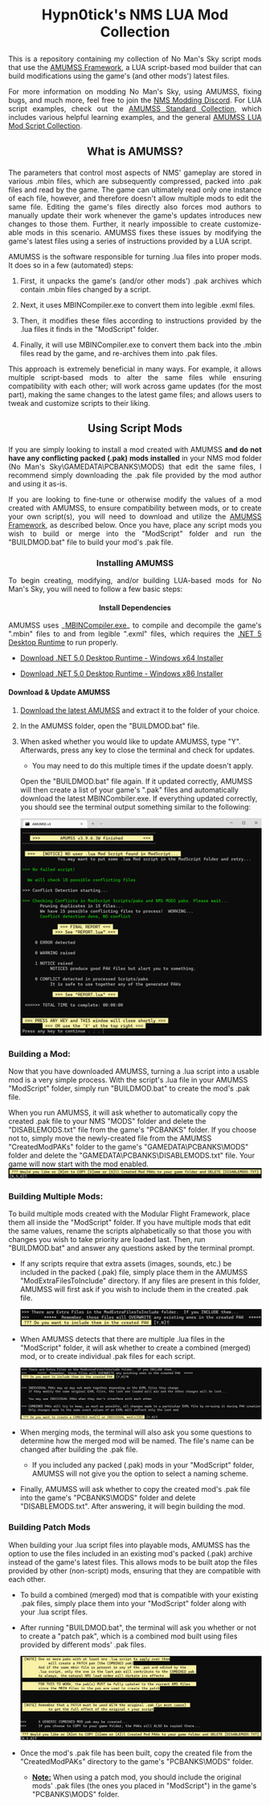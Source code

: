 # <p align="center">Hypn0tick's NMS LUA Mod Collection</p>

<p align="justify">This is a repository containing my collection of No Man's Sky script mods that use the <a href="https://github.com/HolterPhylo/AMUMSS">AMUMSS Framework</a>, a LUA script-based mod builder that can build modifications using the game's (and other mods') latest files.</p>

<p align="justify">For more information on modding No Man's Sky, using AMUMSS, fixing bugs, and much more, feel free to join the <a href="https://discord.gg/5Bb3pYYVyV">NMS Modding Discord</a>. For LUA script examples, check out the <a href="https://github.com/MetaIdea/nms-amumss-lua-mod-script-collection/tree/main/amumss-standard-collection">AMUMSS Standard Collection</a>, which includes various helpful learning examples, and the general <a href="https://github.com/MetaIdea/nms-amumss-lua-mod-script-collection">AMUMSS LUA Mod Script Collection</a>.</p>

## <p align="center">What is AMUMSS?</p>

<p align="justify">The parameters that control most aspects of NMS' gameplay are stored in various .mbin files, which are subsequently compressed, packed into .pak files and read by the game. The game can ultimately read only one instance of each file, however, and therefore doesn't allow multiple mods to edit the same file. Editing the game's files directly also forces mod authors to manually update their work whenever the game's updates introduces new changes to those them. Further, it nearly impossible to create customize-able mods in this scenario. AMUMSS fixes these issues by modifying the game's latest files using a series of instructions provided by a LUA script.</p>

<p align="justify">AMUMSS is the software responsible for turning .lua files into proper mods. It does so in a few (automated) steps:</p>

1. <p align="justify">First, it unpacks the game's (and/or other mods') .pak archives which contain .mbin files changed by a script.</p>

2. <p align="justify">Next, it uses MBINCompiler.exe to convert them into legible .exml files.

3. <p align="justify">Then, it modifies these files according to instructions provided by the .lua files it finds in the "ModScript" folder.</p>

4. <p align="justify">Finally, it will use MBINCompiler.exe to convert them back into the .mbin files read by the game, and re-archives them into .pak files.</p>

<p align="justify">This approach is extremely beneficial in many ways. For example, it allows multiple script-based mods to alter the same files while ensuring compatibility with each other; will work across game updates (for the most part), making the same changes to the latest game files; and allows users to tweak and customize scripts to their liking.</p>

## <p align="center">Using Script Mods</p>

<p align="justify">If you are simply looking to install a mod created with AMUMSS <b>and do not have any conflicting packed (.pak) mods installed</b> in your NMS mod folder (No Man's Sky\GAMEDATA\PCBANKS\MODS) that edit the same files, I recommend simply downloading the .pak file provided by the mod author and using it as-is.</p>

<p align="justify">If you are looking to fine-tune or otherwise modify the values of a mod created with AMUMSS, to ensure compatibility between mods, or to create your own script(s), you will need to download and utilize the <a href="https://github.com/HolterPhylo/AMUMSS">AMUMSS Framework</a>, as described below. Once you have, place any script mods you wish to build or merge into the "ModScript" folder and run the "BUILDMOD.bat" file to build your mod's .pak file.</p>

### <p align="center">Installing AMUMSS</p>

<p align="justify">To begin creating, modifying, and/or building LUA-based mods for No Man's Sky, you will need to follow a few basic steps:</p>

#### <p align="center">Install Dependencies</p>

<p align="justify">AMUMSS uses _<a href="https://github.com/monkeyman192/MBINCompiler">MBINCompiler.exe</a>_ to compile and decompile the game's ".mbin" files to and from legible ".exml" files, which requires the <a href="https://dotnet.microsoft.com/en-us/download/dotnet/5.0/runtime">.NET 5 Desktop Runtime</a> to run properly.</p>

- [Download .NET 5.0 Desktop Runtime - Windows x64 Installer](https://dotnet.microsoft.com/en-us/download/dotnet/thank-you/runtime-desktop-5.0.17-windows-x64-installer)

- [Download .NET 5.0 Desktop Runtime - Windows x86 Installer](https://dotnet.microsoft.com/en-us/download/dotnet/thank-you/runtime-desktop-5.0.17-windows-x86-installer)

#### Download & Update AMUMSS

1. [Download the latest AMUMSS](https://github.com/HolterPhylo/AMUMSS/releases) and extract it to the folder of your choice.

2. In the AMUMSS folder, open the "BUILDMOD.bat" file.

3. When asked whether you would like to update AMUMSS, type "Y". Afterwards, press any key to close the terminal and check for updates.
   
   - You may need to do this multiple times if the update doesn't apply.
   
   Open the "BUILDMOD.bat" file again. If it updated correctly, AMUMSS will then create a list of your game's ".pak" files and automatically download the latest MBINCombiler.exe. If everything updated correctly, you should see the terminal output something similar to the following:
   
   <img title="" src="./00 - Assets/AMUMSS_Update.png" title="AMUMSS Update" alt="AMUMSS_Install.png" width="487" data-align="center">

### Building a Mod:

Now that you have downloaded AMUMSS, turning a .lua script into a usable mod is a very simple process. With the script's .lua file in your AMUMSS "ModScript" folder, simply run "BUILDMOD.bat" to create the mod's .pak file. 

When you run AMUMSS, it will ask whether to automatically copy the created .pak file to your NMS "MODS" folder and delete the "DISABLEMODS.txt" file from the game's "PCBANKS" folder. If you choose not to, simply move the newly-created file from the AMUMSS "CreatedModPAKs" folder to the game's "GAMEDATA\PCBANKS\MODS" folder and delete the "GAMEDATA\PCBANKS\DISABLEMODS.txt" file. Your game will now start with the mod enabled.<img src="./00 - Assets/Example_Move_Mod.png" title="AMUMSS Copy File Example" alt="Example_Move_Mod.png" data-align="center">

### Building Multiple Mods:

To build multiple mods created with the Modular Flight Framework, place them all inside the "ModScript" folder. If you have multiple mods that edit the same values, rename the scripts alphabetically so that those you with changes you wish to take priority are loaded last. Then, run "BUILDMOD.bat" and answer any questions asked by the terminal prompt.

- If any scripts require that extra assets (images, sounds, etc.) be included in the packed (.pak) file, simply place them in the AMUMSS "ModExtraFilesToInclude" directory. If any files are present in this folder, AMUMSS will first ask if you wish to include them in the created .pak file.
  
  <img src="./00 - Assets/Example_Include_Assets.png" title="Include Assets Example" alt="Example_Include_Assets.png" data-align="center">

- When AMUMSS detects that there are multiple .lua files in the "ModScript" folder, it will ask whether to create a combined (merged) mod, or to create individual .pak files for each script.
  
  <img src="./00 - Assets/Example_Merged_Mod.png" title="Combined Mod Example" alt="Example_Merged_Mod.png" data-align="center">

- When merging mods, the terminal will also ask you some questions to determine how the merged mod will be named. The file's name can be changed after building the .pak file.
  
  - If you included any packed (.pak) mods in your "ModScript" folder, AMUMSS will not give you the option to select a naming scheme.

- Finally, AMUMSS will ask whether to copy the created mod's .pak file into the game's "PCBANKS\MODS" folder and delete "DISABLEMODS.txt". After answering, it will begin building the mod.

### Building Patch Mods

When building your .lua script files into playable mods, AMUMSS has the option to use the files included in an existing mod's packed (.pak) archive instead of the game's latest files. This allows mods to be built atop the files provided by other (non-script) mods, ensuring that they are compatible with each other.

- To build a combined (merged) mod that is compatible with your existing .pak files, simply place them into your "ModScript" folder along with your .lua script files.

- After running "BUILDMOD.bat", the terminal will ask you whether or not to create a "patch pak", which is a combined mod built using files provided by different mods' .pak files.
  
  <img src="./00 - Assets/Example_Patched_Mod.png" title="Patch Mod Example" alt="Example_Patched_Mod.png" data-align="center">

- Once the mod's .pak file has been built, copy the created file from the "CreatedModPAKs" directory to the game's "PCBANKS\MODS" folder.
  
  - <ins>**Note:**</ins> When using a patch mod, you should include the original mods' .pak files (the ones you placed in "ModScript") in the game's "PCBANKS\MODS" folder.
